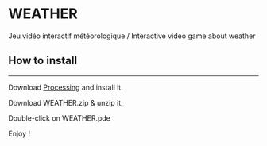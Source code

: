 # WEATHER
Jeu vidéo interactif météorologique / Interactive video game about weather


## How to install
------------

Download [Processing](www.processing.org/) and install it.

Download WEATHER.zip & unzip it.

Double-click on WEATHER.pde

Enjoy !
